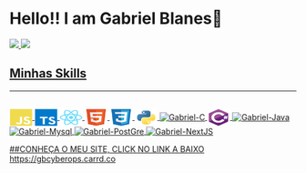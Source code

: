 # Hello!! I am Gabriel Blanes👋

<div>
  <a href="https://github.com/Gabriel-Blanes">
  <img height="180em" src="https://github-readme-stats.vercel.app/api?username=Gabriel-Blanes&show_icons=true&theme=dracula&include_all_commits=true&count_private=true"/>
  <img height="160em" src="https://github-readme-stats.vercel.app/api/top-langs/?username=Gabriel-Blanes&layout=compact&langs_count=7&theme=dracula"/>
</div>
  
## Minhas Skills
---------------------
<div style="display: inline_block"><br>
  <img align="center" alt="Gabriel-Js" height="30" width="40" src="https://raw.githubusercontent.com/devicons/devicon/master/icons/javascript/javascript-plain.svg">
  <img align="center" alt="Gabriel-Ts" height="30" width="40" src="https://raw.githubusercontent.com/devicons/devicon/master/icons/typescript/typescript-plain.svg">
  <img align="center" alt="Gabriel-React" height="30" width="40" src="https://raw.githubusercontent.com/devicons/devicon/master/icons/react/react-original.svg">
  <img align="center" alt="Gabriel-HTML" height="30" width="40" src="https://raw.githubusercontent.com/devicons/devicon/master/icons/html5/html5-original.svg">
  <img align="center" alt="RGabriel-CSS" height="30" width="40" src="https://raw.githubusercontent.com/devicons/devicon/master/icons/css3/css3-original.svg">
  <img align="center" alt="GabrielPython" height="30" width="40" src="https://raw.githubusercontent.com/devicons/devicon/master/icons/python/python-original.svg">
   <img align="center" alt="Gabriel-C" height="30" width="40" src="https://cdn.jsdelivr.net/gh/devicons/devicon/icons/c/c-original.svg">
  <img align="center" alt="Gabriel-Csharp" height="30" width="40" src="https://raw.githubusercontent.com/devicons/devicon/master/icons/csharp/csharp-original.svg">
   <img align="center" alt="Gabriel-Java" height="50" width="50" src="https://cdn.jsdelivr.net/gh/devicons/devicon/icons/java/java-original-wordmark.svg">
   <img align="center" alt="Gabriel-Mysql" height="50" width="40" src="https://cdn.jsdelivr.net/gh/devicons/devicon/icons/mysql/mysql-original-wordmark.svg">
   <img align="center" alt="Gabriel-PostGre" height="50" width="40" src="https://cdn.jsdelivr.net/gh/devicons/devicon/icons/postgresql/postgresql-plain.svg">
   <img align="center" alt="Gabriel-NextJS" height="50" width="40" src="https://cdn.jsdelivr.net/gh/devicons/devicon/icons/nextjs/nextjs-original.svg">

</div>

##CONHEÇA O MEU SITE, CLICK NO LINK A BAIXO
<br>
https://gbcyberops.carrd.co
